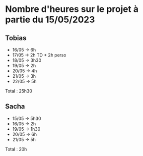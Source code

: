 # Nombre d'heures sur le projet à partie du 15/05/2023


## Tobias

- 16/05 -> 6h
- 17/05 -> 2h TD + 2h perso
- 18/05 -> 3h30
- 19/05 -> 2h
- 20/05 -> 4h
- 21/05 -> 3h
- 22/05 -> 5h

Total : 25h30

## Sacha

- 15/05 -> 5h30
- 16/05 -> 2h
- 19/05 -> 1h30
- 20/05 -> 6h
- 21/05 -> 5h

Total : 20h